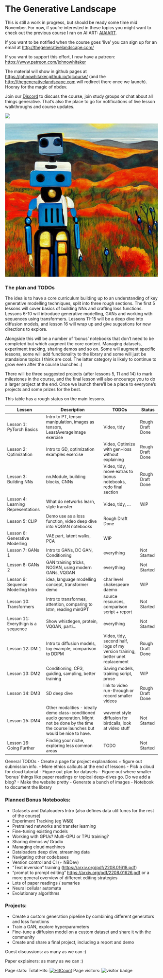 The Generative Landscape
================

<!-- WARNING: THIS FILE WAS AUTOGENERATED! DO NOT EDIT! -->

This is still a work in progress, but should be ready some time mid
November. For now, if you’re interested in these topics you might want
to check out the previous course I ran on AI ART:
[AIAIART](https://github.com/johnowhitaker/aiaiart). <br>

If you want to be notified when the course goes ‘live’ you can sign up
for an email at <http://thegenerativelandscape.com/> <br>

If you want to support this effort, I now have a patreon:
<https://www.patreon.com/johnowhitaker> <br>

The material will show in github pages at
<https://johnowhitaker.github.io/tglcourse/> (and the
http://thegenerativelandscape.com will redirect there once we launch).
Hooray for the magic of nbdev. <br>

Join our [Discord](https://discord.gg/vSjhr8xb4g) to discuss the course,
join study groups or chat about all things generative. That’s also the
place to go for notifications of live lesson walkthroughs and course
updates.

<div>

[![](https://github.com/johnowhitaker/tglcourse/actions/workflows/test.yaml/badge.svg)](https://github.com/johnowhitaker/tglcourse/actions/workflows/test.yaml)

</div>

![](index_files/figure-gfm/cell-2-output-1.png)

### The plan and TODOs

The idea is to have a core curriculum building up to an understanding of
key generative modelling techniques, split into three rough sections.
The first 5 lessons will cover basics of building NNs and crafting loss
functions. Lessons 6-10 will introduce generative modelling, GANs and
working with sequences using transformers. Lessons 11-15 will be a deep
dive into diffusion models, and lesson 16 will wrap up and give
sugestions for new directions to explore.

Alongside this will be a number of ‘bonus’ notebooks that don’t need to
be completed but which augment the core content. Managing datasets,
experiment tracking, sharing demos and so on. Some will augment specific
lessons, some will add functionality to the library and some will just
be standalone topics I think are cool. The latter category is likely to
continue to grow even after the course launches :)

There will be three suggested projects (after lessons 5, 11 and 14) to
mark milestones in the course, and the final lesson will also encourage
you to do a larger project at the end. Once we launch there’ll be a
place to everyone’s projects and some prizes for the best.

This table has a rough status on the main lessons.

| Lesson                              | Description                                                                                                                                      | TODOs                                                                          | Status           |
|-------------------------------------|--------------------------------------------------------------------------------------------------------------------------------------------------|--------------------------------------------------------------------------------|------------------|
| Lesson 1: PyTorch Basics            | Intro to PT, tensor manipulation, images as tensors, LeastAverageImage exercise                                                                  | Video, tidy                                                                    | Rough Draft Done |
| Lesson 2: Optimization              | Intro to GD, optimization examples exercise                                                                                                      | Video, Optimize with gen+loss without explaining                               | Rough Draft Done |
| Lesson 3: Building NNs              | nn.Module, building blocks, CNNs                                                                                                                 | Video, tidy, move extras to bonus notebooks, redo final section                | Rough Draft Done |
| Lesson 4: Learning Representations  | What do networks learn, style transfer                                                                                                           | Video, tidy, …                                                                 | WIP              |
| Lesson 5: CLIP                      | Demo use as a loss function, video deep dive into VQGAN notebooks                                                                                | Rough Draft Done                                                               |                  |
| Lesson 6: Generative Modelling      | VAE part, latent walks, PCA                                                                                                                      | WIP                                                                            |                  |
| Lesson 7: GANs 1                    | Intro to GANs, DC GAN, Conditioning                                                                                                              | everything                                                                     | Not Started      |
| Lesson 8: GANs 2                    | GAN training tricks, NOGAN, using modern GANs, VQGAN                                                                                             | everything                                                                     | Not Started      |
| Lesson 9: Sequence Modelling Intro  | idea, language modelling concept, transformer demo                                                                                               | char level shakespeare daemo                                                   | WIP              |
| Lesson 10: Transformers             | Intro to transformes, attention, comparing to lstm, reading minGPT                                                                               | source resources, comparison script + report                                   | Not Started      |
| Lesson 11: Everythign is a sequence | Show whistlegen, protein, VQGAN, parti…                                                                                                          | everything                                                                     | Not Started      |
| Lesson 12: DM 1                     | Intro to diffusion models, toy example, comparison to DDPM                                                                                       | Video, tidy, second half, logs of my version training, better unet replacement | Rough Draft Done |
| Lesson 13: DM2                      | Conditioning, CFG, guiding, sampling, better training                                                                                            | Saving models, training script, prose                                          | WIP              |
| Lesson 14: DM3                      | SD deep dive                                                                                                                                     | link to video run-through or record smaller videos                             | Rough Draft Done |
| Lesson 15: DM4                      | Other modalities - ideally demo class-conditioned audio generation. Might not be done by the time the course launches but would be nice to have. | wavenet style diffusion for birdcalls, look at video stuff                     | Not Started      |
| Lesson 16: Going Further            | Finding your niche, exploring less common areas                                                                                                  | TODO                                                                           | Not Started      |

General TODOs - Create a page for project explanations + figure out
submission info. - More ethics callouts at the end of lessons - Pick a
cloud for cloud tutorial - Figure out plan for datasets - Figure out
where smaller ‘bonus’ things like paper readings or topical deep-dives
go. Do we add a blog? - Make the website pretty - Generate a bunch of
images - Notebook to document the library

### Planned Bonus Notebooks:

- Datasets and Dataloaders Intro (also defines data util funcs for the
  rest of the course)
- Experiment Tracking (eg W&B)
- Pretrained networks and transfer learning
- Fine-tuning existing models
- Working with GPUs? Multi-GPU or TPU training?
- Sharing demos w/ Gradio
- Managing cloud machines
- Dataloaders deep dive, streaming data
- Navigating other codebases
- Version control and CI (+ NBDev)
- “Text inversion” training (https://arxiv.org/pdf/2208.01618.pdf)
- “prompt to prompt editing” https://arxiv.org/pdf/2208.01626.pdf or a
  more general overview of different editing strategies
- Lots of paper readings / sumaries
- Neural cellular automata
- Evolutionary algorithms

### Projects:

- Create a custom generation pipeline by combining different generators
  and loss functions
- Train a GAN, explore hyperparameters
- Fine-tune a diffusion model on a custom dataset and share it with the
  community
- Create and share a final project, including a report and demo

Guest discussions: as many as we can :)

Paper explainers: as many as we can :)

Page stats: Total Hits:
[![HitCount](https://hits.dwyl.com/johnowhitaker/tglcourse.svg?style=flat-square&show=unique)](http://hits.dwyl.com/johnowhitaker/tglcourse)
Page visitors: ![visitor
badge](https://page-views.glitch.me/badge?page_id=tglcourse.index)
